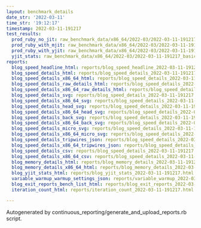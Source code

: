 ```yaml
---
layout: benchmark_details
date_str: '2022-03-11'
time_str: '19:12:17'
timestamp: 2022-03-11-191217
test_results:
  prod_ruby_no_jit: raw_benchmark_data/x86_64/2022-03/2022-03-11-191217_basic_benchmark_prod_ruby_no_jit.json
  prod_ruby_with_mjit: raw_benchmark_data/x86_64/2022-03/2022-03-11-191217_basic_benchmark_prod_ruby_with_mjit.json
  prod_ruby_with_yjit: raw_benchmark_data/x86_64/2022-03/2022-03-11-191217_basic_benchmark_prod_ruby_with_yjit.json
  yjit_stats: raw_benchmark_data/x86_64/2022-03/2022-03-11-191217_basic_benchmark_yjit_stats.json
reports:
  blog_speed_headline_html: reports/blog_speed_headline_2022-03-11-191217.html
  blog_speed_details_html: reports/blog_speed_details_2022-03-11-191217.html
  blog_speed_details_x86_64_html: reports/blog_speed_details_2022-03-11-191217.x86_64.html
  blog_speed_details_raw_details_html: reports/blog_speed_details_2022-03-11-191217.raw_details.html
  blog_speed_details_x86_64_raw_details_html: reports/blog_speed_details_2022-03-11-191217.x86_64.raw_details.html
  blog_speed_details_svg: reports/blog_speed_details_2022-03-11-191217.svg
  blog_speed_details_x86_64_svg: reports/blog_speed_details_2022-03-11-191217.x86_64.svg
  blog_speed_details_head_svg: reports/blog_speed_details_2022-03-11-191217.head.svg
  blog_speed_details_x86_64_head_svg: reports/blog_speed_details_2022-03-11-191217.x86_64.head.svg
  blog_speed_details_back_svg: reports/blog_speed_details_2022-03-11-191217.back.svg
  blog_speed_details_x86_64_back_svg: reports/blog_speed_details_2022-03-11-191217.x86_64.back.svg
  blog_speed_details_micro_svg: reports/blog_speed_details_2022-03-11-191217.micro.svg
  blog_speed_details_x86_64_micro_svg: reports/blog_speed_details_2022-03-11-191217.x86_64.micro.svg
  blog_speed_details_tripwires_json: reports/blog_speed_details_2022-03-11-191217.tripwires.json
  blog_speed_details_x86_64_tripwires_json: reports/blog_speed_details_2022-03-11-191217.x86_64.tripwires.json
  blog_speed_details_csv: reports/blog_speed_details_2022-03-11-191217.csv
  blog_speed_details_x86_64_csv: reports/blog_speed_details_2022-03-11-191217.x86_64.csv
  blog_memory_details_html: reports/blog_memory_details_2022-03-11-191217.html
  blog_memory_details_x86_64_html: reports/blog_memory_details_2022-03-11-191217.x86_64.html
  blog_yjit_stats_html: reports/blog_yjit_stats_2022-03-11-191217.html
  variable_warmup_warmup_settings_json: reports/variable_warmup_2022-03-11-191217.warmup_settings.json
  blog_exit_reports_bench_list_html: reports/blog_exit_reports_2022-03-11-191217.bench_list.html
  iteration_count_html: reports/iteration_count_2022-03-11-191217.html

---
```

Autogenerated by continuous_reporting/generate_and_upload_reports.rb script.
